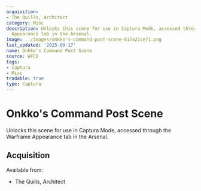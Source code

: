 ```yaml
---
acquisition:
- The Quills, Architect
category: Misc
description: Unlocks this scene for use in Captura Mode, accessed through the Warframe
  Appearance tab in the Arsenal.
image: ../images/onkko's-command-post-scene-817a21ce71.png
last_updated: '2025-09-17'
name: Onkko's Command Post Scene
source: WFCD
tags:
- Captura
- Misc
tradable: true
type: Captura
---
```


# Onkko's Command Post Scene

Unlocks this scene for use in Captura Mode, accessed through the Warframe Appearance tab in the Arsenal.

## Acquisition

Available from:
- The Quills, Architect

